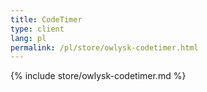 ```yaml
---
title: CodeTimer
type: client
lang: pl
permalink: /pl/store/owlysk-codetimer.html
---
```


{% include store/owlysk-codetimer.md %}
 
